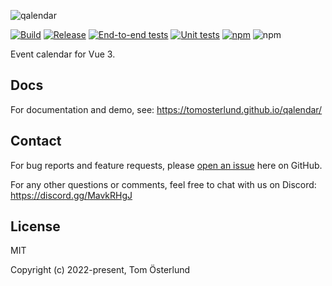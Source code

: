 ![qalendar](https://discover-test-files.s3.eu-central-1.amazonaws.com/Logo+MAIN.png)

[![Build](https://github.com/tomosterlund/qalendar/actions/workflows/build.yml/badge.svg)](https://github.com/tomosterlund/qalendar/actions/workflows/build.yml)
[![Release](https://github.com/tomosterlund/qalendar/actions/workflows/release.yml/badge.svg)](https://github.com/tomosterlund/qalendar/actions/workflows/release.yml)
[![End-to-end tests](https://github.com/tomosterlund/qalendar/actions/workflows/end-to-end-tests.yml/badge.svg)](https://github.com/tomosterlund/qalendar/actions/workflows/end-to-end-tests.yml)
[![Unit tests](https://github.com/tomosterlund/qalendar/actions/workflows/unit-tests.yml/badge.svg)](https://github.com/tomosterlund/qalendar/actions/workflows/unit-tests.yml)
[![npm](https://img.shields.io/npm/v/qalendar)](https://www.npmjs.com/package/qalendar)
![npm](https://img.shields.io/npm/dm/qalendar)

Event calendar for Vue 3.

## Docs

For documentation and demo, see: https://tomosterlund.github.io/qalendar/

## Contact

For bug reports and feature requests, please [open an issue](https://github.com/tomosterlund/qalendar/issues/new/choose) here on GitHub.

For any other questions or comments, feel free to chat with us on Discord: https://discord.gg/MavkRHgJ

## License

MIT

Copyright (c) 2022-present, Tom Österlund

